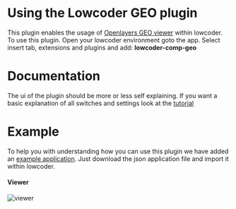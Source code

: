 # Using the Lowcoder GEO plugin
This plugin enables the usage of [Openlayers GEO viewer](https://openlayers.org/) within lowcoder. To use this plugin. Open your lowcoder environment goto the app. Select insert tab, extensions and plugins and add: **lowcoder-comp-geo**

# Documentation
The ui of the plugin should be more or less self explaining. If you want a basic explanation of all switches and settings look at the [tutorial](https://sjhoeksma.github.io/lowcoder-comp-geo/#/tutorial)

# Example
To help you with understanding how you can use this plugin we have added an [example application](https://github.com/sjhoeksma/lowcoder-comp-geo/blob/dev/docs/lowcoder-example/lowcoder-comp-geo.json?raw=true). Just download the json application file and import it within lowcoder. 

#### Viewer
![viewer](https://github.com/sjhoeksma/lowcoder-comp-geo/blob/dev/docs/images/baseconfig.png?raw=true)


